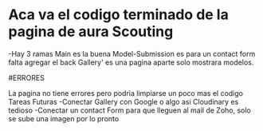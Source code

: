 # Aca va el codigo terminado de la pagina de aura Scouting

-Hay 3 ramas
Main es la buena
Model-Submission es para un contact form falta agregar el back
Gallery' es una pagina aparte solo mostrara modelos.

#ERRORES 

La pagina no tiene errores pero podria limpiarse un poco mas el codigo
Tareas Futuras
-Conectar Gallery con Google o algo asi Cloudinary es tedioso
-Conectar un contact Form para que lleguen al mail de Zoho, solo se sube una imagen por lo pronto
